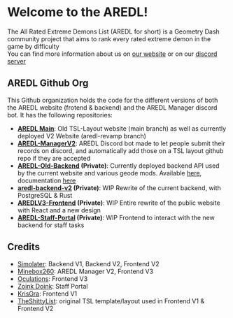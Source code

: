 # Welcome to the AREDL!
The All Rated Extreme Demons List (AREDL for short) is a Geometry Dash community project that aims to rank every rated extreme demon in the game by difficulty   
You can find more information about us on [our website](https://aredl.net) or on our [discord server](https://discord.gg/aredl)   
## AREDL Github Org
This Github organization holds the code for the different versions of both the AREDL website (frotend & backend) and the AREDL Manager discord bot. It has the following repositories:
-  **[AREDL Main](https://github.com/All-Rated-Extreme-Demon-List/AREDL)**: Old TSL-Layout website (main branch) as well as currently deployed V2 Website (aredl-revamp branch)
-  **[AREDL-ManagerV2](https://github.com/All-Rated-Extreme-Demon-List/AREDL-ManagerV2)**: AREDL Discord bot made to let people submit their records on discord, and automatically add those on a TSL layout github repo if they are accepted
-  **[AREDL-Old-Backend](https://github.com/All-Rated-Extreme-Demon-List/AREDL-Old-Backend) (Private)**: Currently deployed backend API used by the current website and various geode mods. Available [here](https://api.aredl.net/api), documentation [here](https://api.aredl.net/docs/index.html)
-  **[aredl-backend-v2](https://github.com/All-Rated-Extreme-Demon-List/aredl-backend-v2) (Private)**: WIP Rewrite of the current backend, with PostgreSQL & Rust
-  **[AREDLV3-Frontend](https://github.com/All-Rated-Extreme-Demon-List/AREDLV3-Frontend) (Private)**: WIP Entire rewrite of the public website with React and a new design
-  **[AREDL-Staff-Portal](https://github.com/All-Rated-Extreme-Demon-List/AREDL-Staff-Portal) (Private)**: WIP Frontend to interact with the new backend for staff tasks

## Credits
- [Simolater](https://github.com/Simolater): Backend V1, Backend V2, Frontend V2
- [Minebox260](https://github.com/Minebox260): AREDL Manager V2, Frontend V3
- [Oculations](https://github.com/ThatGuyNick05): Frontend V3
- [Zoink Doink](https://github.com/zoinkdoink): Staff Portal
- [KrisGra](https://github.com/krisgrant): Frontend V1
- [TheShittyList](https://github.com/TheShittyList): original TSL template/layout used in Frontend V1 & Frontend V2
